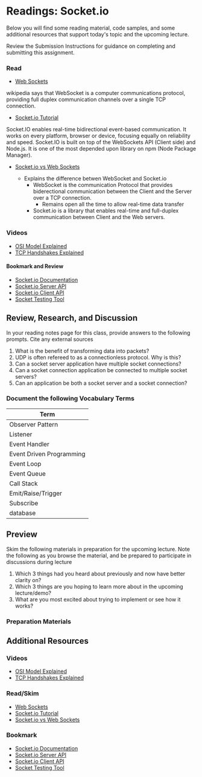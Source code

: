 # Readings: Socket.io

Below you will find some reading material, code samples, and some additional resources that support today's topic and the upcoming lecture.

Review the Submission Instructions for guidance on completing and submitting this assignment.

### Read

- [Web Sockets](https://en.wikipedia.org/wiki/WebSocket)

wikipedia says that WebSocket is a computer communications protocol, providing full duplex communication channels over a single TCP connection.

- [Socket.io Tutorial](https://www.tutorialspoint.com/socket.io/)

Socket.IO enables real-time bidirectional event-based communication. It works on every platform, browser or device, focusing equally on reliability and speed. Socket.IO is built on top of the WebSockets API (Client side) and Node.js. It is one of the most depended upon library on npm (Node Package Manager).

- [Socket.io vs Web Sockets](https://www.educba.com/websocket-vs-socket-io/)

  - Explains the difference betwen WebSocket and Socket.io
    - WebSocket is the communication Protocol that  provides biderectional communication between the Client and the Server over a TCP connection.
      - Remains open all the time to allow real-time data transfer
    - Socket.io is a library that enables real-time and full-duplex communication between Client and the Web servers. 


### Videos 

- [OSI Model Explained](https://www.youtube.com/watch?v=vv4y_uOneC0)
- [TCP Handshakes Explained](https://www.youtube.com/watch?v=xMtP5ZB3wSk)

#### Bookmark and Review

- [Socket.io Documentation](https://socket.io/docs/)
- [Socket.io Server API](https://socket.io/docs/server-api)
- [Socket.io Client API](https://socket.io/docs/client-api)
- [Socket Testing Tool](https://amritb.github.io/socketio-client-tool/)

## Review, Research, and Discussion

In your reading notes page for this class, provide answers to the following prompts. Cite any external sources

1. What is the benefit of transforming data into packets?
1. UDP is often refereed to as a connectionless protocol. Why is this?
1. Can a socket server application have multiple socket connections?
1. Can a socket connection application be connected to multiple socket servers?
1. Can an application be both a socket server and a socket connection?

### Document the following Vocabulary Terms

| Term                            |
| ------------------------------- |
| Observer Pattern                |
| Listener                        |
| Event Handler                   |
| Event Driven Programming        |
| Event Loop                      |
| Event Queue                     |
| Call Stack                      |
| Emit/Raise/Trigger              |
| Subscribe                       |
| database                        |

## Preview

Skim the following materials in preparation for the upcoming lecture. Note the following as you browse the material, and be prepared to participate in discussions during lecture

1. Which 3 things had you heard about previously and now have better clarity on?
1. Which 3 things are you hoping to learn more about in the upcoming lecture/demo?
1. What are you most excited about trying to implement or see how it works?

### Preparation Materials

## Additional Resources

### Videos

- [OSI Model Explained](https://www.youtube.com/watch?v=vv4y_uOneC0)
- [TCP Handshakes Explained](https://www.youtube.com/watch?v=xMtP5ZB3wSk)

### Read/Skim

- [Web Sockets](https://en.wikipedia.org/wiki/WebSocket)
- [Socket.io Tutorial](https://www.tutorialspoint.com/socket.io/)
- [Socket.io vs Web Sockets](https://www.educba.com/websocket-vs-socket-io/)

### Bookmark

- [Socket.io Documentation](https://socket.io/docs/)
- [Socket.io Server API](https://socket.io/docs/server-api)
- [Socket.io Client API](https://socket.io/docs/client-api)
- [Socket Testing Tool](https://amritb.github.io/socketio-client-tool/)